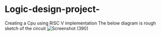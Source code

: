 # Logic-design-project-

Creating a Cpu using RISC V implementation
The below diagram is rough sketch of the circuit
![Screenshot (390)](https://github.com/user-attachments/assets/a36bb440-b3fb-4ac0-a898-a56403c173be)
